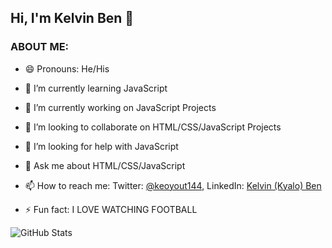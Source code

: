   ## Hi, I'm Kelvin Ben 👋
  ### ABOUT ME:
- 😄 Pronouns: He/His
- 🌱 I’m currently learning JavaScript
- 🔭 I’m currently working on JavaScript Projects
- 👯 I’m looking to collaborate on HTML/CSS/JavaScript Projects
- 🤔 I’m looking for help with JavaScript
- 💬 Ask me about HTML/CSS/JavaScript
- 📫 How to reach me: Twitter: [@keoyout144](https://twitter.com/kevoyout144), LinkedIn: [Kelvin (Kyalo) Ben](https://www.linkedin.com/in/kelvin-ben-323043173/)

- ⚡ Fun fact: I LOVE WATCHING FOOTBALL

![GitHub Stats](https://github-readme-stats.vercel.app/api?username=Kelvin-Ben&theme=radical)
